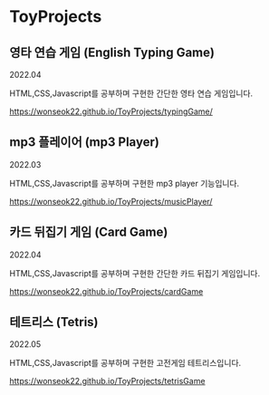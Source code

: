 # ToyProjects

## 영타 연습 게임 (English Typing Game)

2022.04

HTML,CSS,Javascript를 공부하며 구현한 간단한 영타 연습 게임입니다.

https://wonseok22.github.io/ToyProjects/typingGame/

## mp3 플레이어 (mp3 Player)

2022.03

HTML,CSS,Javascript를 공부하며 구현한 mp3 player 기능입니다.

https://wonseok22.github.io/ToyProjects/musicPlayer/

## 카드 뒤집기 게임 (Card Game)

2022.04

HTML,CSS,Javascript를 공부하며 구현한 간단한 카드 뒤집기 게임입니다.

https://wonseok22.github.io/ToyProjects/cardGame

## 테트리스 (Tetris)

2022.05

HTML,CSS,Javascript를 공부하며 구현한 고전게임 테트리스입니다.

https://wonseok22.github.io/ToyProjects/tetrisGame
